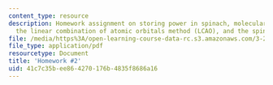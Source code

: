 ```yaml
---
content_type: resource
description: Homework assignment on storing power in spinach, molecular orbitals and
  the linear combination of atomic orbitals method (LCAO), and the spin of the electron.
file: /media/https%3A/open-learning-course-data-rc.s3.amazonaws.com/3-23-electrical-optical-and-magnetic-properties-of-materials-fall-2007/41c7c35bee864270176b4835f8686a16_ps2.pdf
file_type: application/pdf
resourcetype: Document
title: 'Homework #2'
uid: 41c7c35b-ee86-4270-176b-4835f8686a16
---
```

